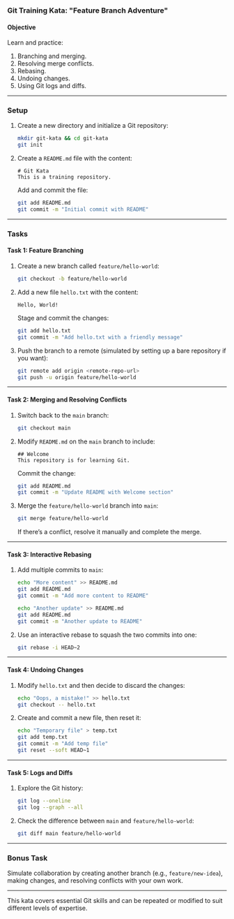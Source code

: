 
### **Git Training Kata: "Feature Branch Adventure"**

#### **Objective**
Learn and practice:
1. Branching and merging.
2. Resolving merge conflicts.
3. Rebasing.
4. Undoing changes.
5. Using Git logs and diffs.

---

### **Setup**
1. Create a new directory and initialize a Git repository:
   ```bash
   mkdir git-kata && cd git-kata
   git init
   ```
2. Create a `README.md` file with the content:
   ```
   # Git Kata
   This is a training repository.
   ```
   Add and commit the file:
   ```bash
   git add README.md
   git commit -m "Initial commit with README"
   ```

---

### **Tasks**

#### **Task 1: Feature Branching**
1. Create a new branch called `feature/hello-world`:
   ```bash
   git checkout -b feature/hello-world
   ```
2. Add a new file `hello.txt` with the content:
   ```
   Hello, World!
   ```
   Stage and commit the changes:
   ```bash
   git add hello.txt
   git commit -m "Add hello.txt with a friendly message"
   ```
3. Push the branch to a remote (simulated by setting up a bare repository if you want):
   ```bash
   git remote add origin <remote-repo-url>
   git push -u origin feature/hello-world
   ```

---

#### **Task 2: Merging and Resolving Conflicts**
1. Switch back to the `main` branch:
   ```bash
   git checkout main
   ```
2. Modify `README.md` on the `main` branch to include:
   ```
   ## Welcome
   This repository is for learning Git.
   ```
   Commit the change:
   ```bash
   git add README.md
   git commit -m "Update README with Welcome section"
   ```
3. Merge the `feature/hello-world` branch into `main`:
   ```bash
   git merge feature/hello-world
   ```
   If there’s a conflict, resolve it manually and complete the merge.

---

#### **Task 3: Interactive Rebasing**
1. Add multiple commits to `main`:
   ```bash
   echo "More content" >> README.md
   git add README.md
   git commit -m "Add more content to README"

   echo "Another update" >> README.md
   git add README.md
   git commit -m "Another update to README"
   ```
2. Use an interactive rebase to squash the two commits into one:
   ```bash
   git rebase -i HEAD~2
   ```

---

#### **Task 4: Undoing Changes**
1. Modify `hello.txt` and then decide to discard the changes:
   ```bash
   echo "Oops, a mistake!" >> hello.txt
   git checkout -- hello.txt
   ```
2. Create and commit a new file, then reset it:
   ```bash
   echo "Temporary file" > temp.txt
   git add temp.txt
   git commit -m "Add temp file"
   git reset --soft HEAD~1
   ```

---

#### **Task 5: Logs and Diffs**
1. Explore the Git history:
   ```bash
   git log --oneline
   git log --graph --all
   ```
2. Check the difference between `main` and `feature/hello-world`:
   ```bash
   git diff main feature/hello-world
   ```

---

### **Bonus Task**
Simulate collaboration by creating another branch (e.g., `feature/new-idea`), making changes, and resolving conflicts with your own work.

---

This kata covers essential Git skills and can be repeated or modified to suit different levels of expertise.

